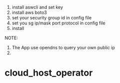 1. install aswcli and set key
2. install aws boto3
3. set your security group id in config file
4. set you sg ip/mask port protocol in config file
5. install 

NOTE: 
1. The App use opendns to query your own public ip
2. 

# cloud_host_operator
